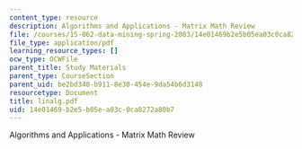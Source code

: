 ```yaml
---
content_type: resource
description: Algorithms and Applications - Matrix Math Review
file: /courses/15-062-data-mining-spring-2003/14e01469b2e5b05ea03c0ca8272a80b7_linalg.pdf
file_type: application/pdf
learning_resource_types: []
ocw_type: OCWFile
parent_title: Study Materials
parent_type: CourseSection
parent_uid: be2bd340-b911-8e30-454e-9da54b6d3148
resourcetype: Document
title: linalg.pdf
uid: 14e01469-b2e5-b05e-a03c-0ca8272a80b7
---
```

Algorithms and Applications - Matrix Math Review

